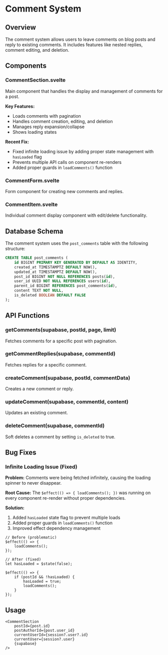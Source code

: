 # Comment System

## Overview

The comment system allows users to leave comments on blog posts and reply to existing comments. It includes features like nested replies, comment editing, and deletion.

## Components

### CommentSection.svelte

Main component that handles the display and management of comments for a post.

**Key Features:**

- Loads comments with pagination
- Handles comment creation, editing, and deletion
- Manages reply expansion/collapse
- Shows loading states

**Recent Fix:**

- Fixed infinite loading issue by adding proper state management with `hasLoaded` flag
- Prevents multiple API calls on component re-renders
- Added proper guards in `loadComments()` function

### CommentForm.svelte

Form component for creating new comments and replies.

### CommentItem.svelte

Individual comment display component with edit/delete functionality.

## Database Schema

The comment system uses the `post_comments` table with the following structure:

```sql
CREATE TABLE post_comments (
    id BIGINT PRIMARY KEY GENERATED BY DEFAULT AS IDENTITY,
    created_at TIMESTAMPTZ DEFAULT NOW(),
    updated_at TIMESTAMPTZ DEFAULT NOW(),
    post_id BIGINT NOT NULL REFERENCES posts(id),
    user_id UUID NOT NULL REFERENCES users(id),
    parent_id BIGINT REFERENCES post_comments(id),
    content TEXT NOT NULL,
    is_deleted BOOLEAN DEFAULT FALSE
);
```

## API Functions

### getComments(supabase, postId, page, limit)

Fetches comments for a specific post with pagination.

### getCommentReplies(supabase, commentId)

Fetches replies for a specific comment.

### createComment(supabase, postId, commentData)

Creates a new comment or reply.

### updateComment(supabase, commentId, content)

Updates an existing comment.

### deleteComment(supabase, commentId)

Soft deletes a comment by setting `is_deleted` to true.

## Bug Fixes

### Infinite Loading Issue (Fixed)

**Problem:** Comments were being fetched infinitely, causing the loading spinner to never disappear.

**Root Cause:** The `$effect(() => { loadComments(); })` was running on every component re-render without proper dependencies.

**Solution:**

1. Added `hasLoaded` state flag to prevent multiple loads
2. Added proper guards in `loadComments()` function
3. Improved effect dependency management

```svelte
// Before (problematic)
$effect(() => {
    loadComments();
});

// After (fixed)
let hasLoaded = $state(false);

$effect(() => {
    if (postId && !hasLoaded) {
        hasLoaded = true;
        loadComments();
    }
});
```

## Usage

```svelte
<CommentSection
	postId={post.id}
	postAuthorId={post.user_id}
	currentUserId={session?.user?.id}
	currentUser={session?.user}
	{supabase}
/>
```
